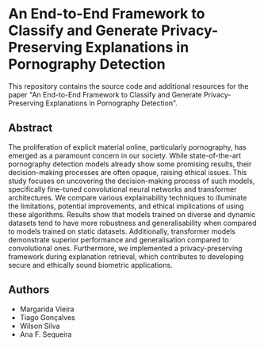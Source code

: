 # An End-to-End Framework to Classify and Generate Privacy-Preserving Explanations in Pornography Detection

This repository contains the source code and additional resources for the paper "An End-to-End Framework to Classify and Generate Privacy-Preserving Explanations in Pornography Detection".

## Abstract

The proliferation of explicit material online, particularly pornography, has emerged as a paramount concern in our society. While state-of-the-art pornography detection models already show some promising results, their decision-making processes are often opaque, raising ethical issues. This study focuses on uncovering the decision-making process of such models, specifically fine-tuned convolutional neural networks and transformer architectures. We compare various explainability techniques to illuminate the limitations, potential improvements, and ethical implications of using these algorithms. Results show that models trained on diverse and dynamic datasets tend to have more robustness and generalisability when compared to models trained on static datasets. Additionally, transformer models demonstrate superior performance and generalisation compared to convolutional ones. Furthermore, we implemented a privacy-preserving framework during explanation retrieval, which contributes to developing secure and ethically sound biometric applications.

## Authors

- Margarida Vieira
- Tiago Gonçalves
- Wilson Silva
- Ana F. Sequeira
